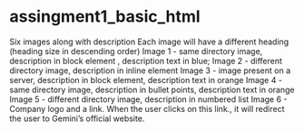 # assingment1_basic_html

Six images along with description
Each image will have a different heading (heading size in descending order)
Image 1 - same directory image, description in block element , description text in blue;
Image 2 - different directory image, description in inline element
Image 3 - image present on a server, description in block element, description text in orange
Image 4 - same directory image, description in bullet points, description text in orange
Image 5 - different directory image, description in numbered list
Image 6 - Company logo and a link. When the user clicks on this link., it will redirect the user to Gemini’s official website. 
